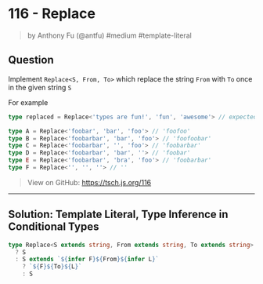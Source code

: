 # 116 - Replace
> by Anthony Fu (@antfu) #medium #template-literal

## Question

Implement `Replace<S, From, To>` which replace the string `From` with `To` once in the given string `S`

For example

```ts
type replaced = Replace<'types are fun!', 'fun', 'awesome'> // expected to be 'types are awesome!'

type A = Replace<'foobar', 'bar', 'foo'> // 'foofoo'
type B = Replace<'foobarbar', 'bar', 'foo'> // 'foofoobar'
type C = Replace<'foobarbar', '', 'foo'> // 'foobarbar'
type D = Replace<'foobarbar', 'bar', ''> // 'foobar'
type E = Replace<'foobarbar', 'bra', 'foo'> // 'foobarbar'
type F = Replace<'', '', ''> // ''

```

> View on GitHub: https://tsch.js.org/116

---

## Solution: Template Literal, Type Inference in Conditional Types
```ts
type Replace<S extends string, From extends string, To extends string> = From extends ''
  ? S
  : S extends `${infer F}${From}${infer L}`
    ? `${F}${To}${L}`
    : S 
```
